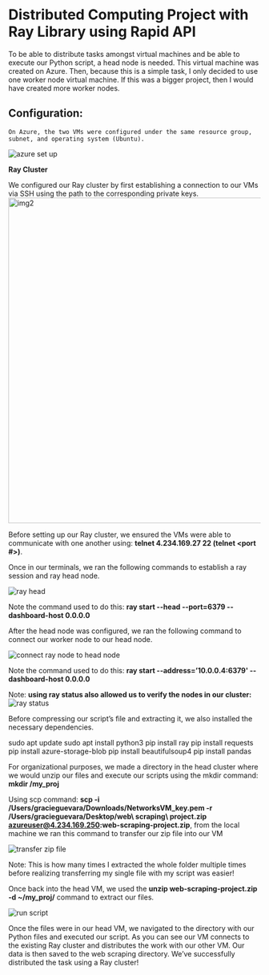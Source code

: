 # Distributed Computing Project with Ray Library using Rapid API 
To be able to distribute tasks amongst virtual machines and be able to execute our Python script, a head node is needed. This virtual machine was created on Azure. Then, because this is a simple task, I only decided to use one worker node virtual machine. If this was a bigger project, then I would have created more worker nodes. 

## Configuration:

	On Azure, the two VMs were configured under the same resource group, subnet, and operating system (Ubuntu).
![azure set up](https://github.com/guegracie/web-scraping-project/assets/95649024/418c34fe-ab3e-48e8-911d-e2c2688feaec)

**Ray Cluster**

We configured our Ray cluster by first establishing a connection to our VMs via SSH using the path to the corresponding private keys.
<img width="649" alt="img2" src="https://github.com/guegracie/web-scraping-project/assets/95649024/fee8417e-77ce-4c73-836e-319d5d0cb7cb">

Before setting up our Ray cluster, we ensured the VMs were able to communicate with one another using: **telnet 4.234.169.27 22 (telnet <ip addr><port #>)**.

Once in our terminals, we ran the following commands to establish a ray session and ray head node.

![ray head](https://github.com/guegracie/web-scraping-project/assets/95649024/11ae73ef-6a5a-4747-a22f-7781dc360d8e)


Note the command used to do this: **ray start --head --port=6379 --dashboard-host 0.0.0.0**
 
After the head node was configured, we ran the following command to connect our worker node to our head node. 

![connect ray node to head node](https://github.com/guegracie/web-scraping-project/assets/95649024/b6a15259-c850-4d04-9077-4afb9fd4bd6a)

Note the command used to do this: **ray start --address=’10.0.0.4:6379' --dashboard-host 0.0.0.0**

Note: **using ray status also allowed us to verify the nodes in our cluster:**
![ray status](https://github.com/guegracie/web-scraping-project/assets/95649024/918e0cc7-f44b-496b-b2ce-d620a3e12e23)

Before compressing our script’s file and extracting it, we also installed the necessary dependencies.

sudo apt update
sudo apt install python3
pip install ray
pip install requests
pip install azure-storage-blob
pip install beautifulsoup4
pip install pandas

For organizational purposes, we made a directory in the head cluster where we would unzip our files and execute our scripts using the mkdir command: **mkdir /my_proj**

Using scp command: **scp -i /Users/gracieguevara/Downloads/NetworksVM_key.pem -r /Users/gracieguevara/Desktop/web\ scraping\ project.zip azureuser@4.234.169.250:web-scraping-project.zip**, from the local machine we ran this command to transfer our zip file into our VM

![transfer zip file](https://github.com/guegracie/web-scraping-project/assets/95649024/bc51049c-5bdc-4f9d-9e24-cbf0d5665763)

Note: This is how many times I extracted the whole folder multiple times before realizing transferring my single file with my script was easier!
 
Once back into the head VM, we used the **unzip web-scraping-project.zip -d ~/my_proj/** command to extract our files. 

![run script](https://github.com/guegracie/web-scraping-project/assets/95649024/e37c9da4-557d-445e-abd8-8351cb23e694)

Once the files were in our head VM, we navigated to the directory with our Python files and executed our script. As you can see our VM connects to the existing Ray cluster and distributes the work with our other VM. Our data is then saved to the web scraping directory. We’ve successfully distributed the task using a Ray cluster!


